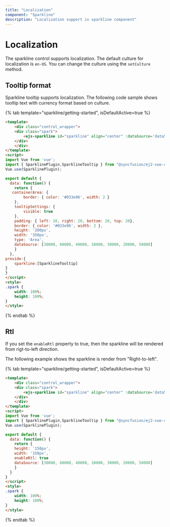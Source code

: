 ```yaml
---
title: "Localization"
component: "Sparkline"
description: "Localization support in sparkline component"
---
```


# Localization

The sparkline control supports localization. The default culture for localization is `en-US`. You can change the culture using the `setCulture` method.

## Tooltip format

Sparkline tooltip supports localization. The following code sample shows tooltip text with currency format based on culture.

{% tab template="sparkline/getting-started", isDefaultActive=true %}

```html
<template>
    <div class="control_wrapper">
    <div class="spark">
        <ejs-sparkline id="sparkline" align="center" :dataSource='dataSource' :containerArea='containerArea' :border='border' fill= '#b2cfff' :padding='padding' lineWidth= 3 format= 'c0' useGroupingSeparator= 'true' :type='type' :tooltipSettings='tooltipSettings' :height='height' :width='width'></ejs-sparkline>
    </div>
    </div>
</template>
<script>
import Vue from 'vue';
import { SparklinePlugin,SparklineTooltip } from "@syncfusion/ej2-vue-charts";
Vue.use(SparklinePlugin);

export default {
  data: function() {
    return {
   containerArea: {
        border: { color: '#033e96', width: 2 }
    },
    tooltipSettings: {
        visible: true
    },
    padding: { left: 20, right: 20, bottom: 20, top: 20},
    border: { color: '#033e96', width: 2 },
    height: '200px',
    width: '350px',
    type: 'Area',
    dataSource: [30000, 60000, 40000, 10000, 30000, 20000, 50000]
    }
  },
provide:{
    sparkline:[SparklineTooltip]
}
}
</script>
<style>
.spark {
    width: 100%;
    height: 100%;
}
</style>
```

{% endtab %}

## Rtl

If you set the `enableRtl` property to true, then the sparkline will be rendered from rigt-to-left direction.

The following example shows the sparkline is render from "Right-to-left".

{% tab template="sparkline/getting-started", isDefaultActive=true %}

```html
<template>
    <div class="control_wrapper">
    <div class="spark">
        <ejs-sparkline id="sparkline" align="center" :dataSource='dataSource' :enableRtl='enableRtl' :height='height' :width='width'></ejs-sparkline>
    </div>
    </div>
</template>
<script>
import Vue from 'vue';
import { SparklinePlugin,SparklineTooltip } from "@syncfusion/ej2-vue-charts";
Vue.use(SparklinePlugin);

export default {
  data: function() {
    return {
    height: '150px',
    width: '150px',
    enableRtl: true
    dataSource: [30000, 60000, 40000, 10000, 30000, 20000, 50000]
    }
  }
}
</script>
<style>
.spark {
    width: 100%;
    height: 100%;
}
</style>
```

{% endtab %}